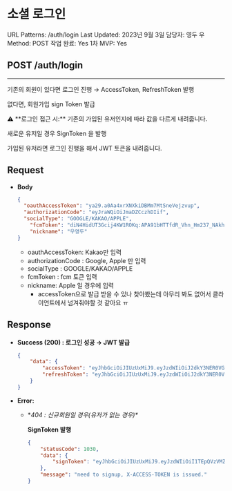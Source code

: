 # 소셜 로그인

URL Patterns: /auth/login
Last Updated: 2023년 9월 3일
담당자: 영두 우
Method: POST
작업 완료: Yes
1차 MVP: Yes

## POST /auth/login

---

기존의 회원이 있다면 로그인 진행 → AccessToken, RefreshToken 발행

없다면, 회원가입 sign Token 발급

<aside>
⚠️ **로그인 접근 시:**
기존의 가입된 유저인지에 따라 값을 다르게 내려줍니다.

새로운 유저일 경우 SignToken 을 발행

가입된 유저라면 로그인 진행을 해서 JWT 토큰을 내려줍니다.

</aside>

## **Request**

- **Body**
    
    ```json
    {
      "oauthAccessToken": "ya29.a0Aa4xrXNXkiDBMm7MtSneVejzvup",
      "authorizationCode": "eyJraWQiOiJmaDZCczhDIif",
      "socialType": "GOOGLE/KAKAO/APPLE",
    	"fcmToken": "diN4HidUT3Gcij4KW1ROKq:APA91bHTTfdR_Vhn_Hm237_NAkhkDkdglVS2Ki9u1l_jhU_LKOZ4iYHLi0r_9Rc8GcbssCghI3WG9Gfool9jIep7_6NqemY4Z_bDLg8esjx6VMznJJPifDxhi6DuQIqbBFadkL5H5fro",
    	"nickname": "우영두"
    }
    ```
    
    - oauthAccessToken: Kakao만 입력
    - authorizationCode : Google, Apple 만 입력
    - socialType : GOOGLE/KAKAO/APPLE
    - fcmToken : fcm 토큰 입력
    - nickname: Apple 일 경우에 입력
        - accessToken으로 발급 받을 수 있나 찾아봤는데 아무리 봐도 없어서 클라이언트에서 넘겨줘야할 것 같아요 ㅠ

## Response

- **Success (200) : 로그인 성공 → JWT 발급**
    
    ```json
    {
        "data": {
            "accessToken": "eyJhbGciOiJIUzUxMiJ9.eyJzdWIiOiJ2dkY3NER0VG9EREs2Q2NLOVFCYXpma0dOTWNNS29pdkJlNGcrbWRCVXgwPSIsInJvbGUiOiJST0xFX1VTRVIiLCJpYXQiOjE2NzI5ODUwNDYsImV4cCI6MTY3Mjk4ODA0Nn0.IBAJmsKYTQuHGnv4qt14kLY1mTRZK67Xk7iS_P4yGV-mUuiZla84ezgUdpDfdphotFb9tgc-Gzk4wIWXgMZX8w",
            "refreshToken": "eyJhbGciOiJIUzUxMiJ9.eyJzdWIiOiJ2dkY3NER0VG9EREs2Q2NLOVFCYXpma0dOTWNNS29pdkJlNGcrbWRCVXgwPSIsImlhdCI6MTY3Mjk4NTA0NiwiZXhwIjoxNjcyOTkxMDQ2fQ.XrjxsDGAKsD6MSdYHAAt9cGgVLZd7Vlf627YHfgRPLoueOYUV9MV9ZjD6mvWxTeHGa85xGjwOPDCKAxtroySAQ"
        }
    }
    ```
    

- **Error:**
    - **404 : 신규회원일 경우(유저가 없는 경우)\**
        
        **SignToken 발행**
        
        ```json
        {
            "statusCode": 1030,
            "data": {
                "signToken": "eyJhbGciOiJIUzUxMiJ9.eyJzdWIiOiI1TEpQVzVMZ0pwazlpWHphS0ZMVzRLaG1nUFlpdy82UEgvdTNwSFlXTEkvYmtrSFVrY21FU1BvV3hHeE9PS3VlIiwic2lnbiI6IlJPTEVfVVNFUiIsImlhdCI6MTY3Mjk4NTEyOCwiZXhwIjoxNjcyOTg4MTI4fQ.Dguo6e1VfOVqDWlMv2EiYjvt74tlA3MtvfYNbt20-e0U33Vm6ndnIoB3aPCl5yAYk_fDxSa1Qovv5D3VOoq2Rg"
            },
            "message": "need to signup, X-ACCESS-TOKEN is issued."
        }
        ```